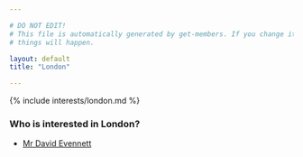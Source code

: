 ```yaml
---

# DO NOT EDIT!
# This file is automatically generated by get-members. If you change it, bad
# things will happen.

layout: default
title: "London"

---
```


{% include interests/london.md %}

### Who is interested in London?


* [Mr David Evennett](/members/mr-david-evennett.html)
